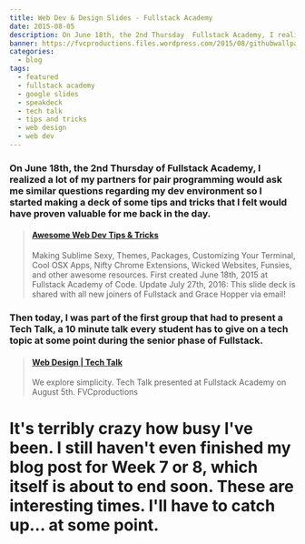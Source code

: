 ```yaml
---
title: Web Dev & Design Slides - Fullstack Academy
date: 2015-08-05
description: On June 18th, the 2nd Thursday  Fullstack Academy, I realized lot of my partners for pair programmi would ask me similar question regarding my dev environment so I started making a deck of some tips  tricks that I felt would have prov valuable for me back in the day.
banner: https://fvcproductions.files.wordpress.com/2015/08/githubwallpaper.jpg
categories:
  - blog
tags:
  - featured
  - fullstack academy
  - google slides
  - speakdeck
  - tech talk
  - tips and tricks
  - web design
  - web dev
---
```


### On June 18th, the 2nd Thursday of Fullstack Academy, I realized a lot of my partners for pair programming would ask me similar questions regarding my dev environment so I started making a deck of some tips and tricks that I felt would have proven valuable for me back in the day.

<blockquote class="embedly-card"><h4><a href="http://speakerdeck.com/fvcproductions/awesome-web-dev-tips-and-tricks">Awesome Web Dev Tips & Tricks</a></h4><p>Making Sublime Sexy, Themes, Packages, Customizing Your Terminal, Cool OSX Apps, Nifty Chrome Extensions, Wicked Websites, Funsies, and other awesome resources. First created June 18th, 2015 at Fullstack Academy of Code. Update July 27th, 2016: This slide deck is shared with all new joiners of Fullstack and Grace Hopper via email!</p></blockquote>
<script async src="//cdn.embedly.com/widgets/platform.js" charset="UTF-8"></script>

### Then today, I was part of the first group that had to present a Tech Talk, a 10 minute talk every student has to give on a tech topic at some point during the senior phase of Fullstack.

<blockquote class="embedly-card"><h4><a href="http://speakerdeck.com/fvcproductions/web-design-tech-talk">Web Design | Tech Talk</a></h4><p>We explore simplicity. Tech Talk presented at Fullstack Academy on August 5th. FVCproductions</p></blockquote>
<script async src="//cdn.embedly.com/widgets/platform.js" charset="UTF-8"></script>

# It's terribly crazy how busy I've been. I still haven't even finished my blog post for Week 7 or 8, which itself is about to end soon. These are interesting times. I'll have to catch up... at some point.
